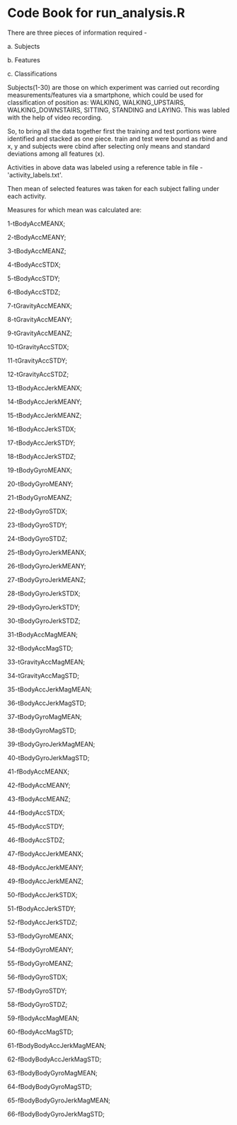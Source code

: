 # Code Book for run_analysis.R
There are three pieces of information required - 

a. Subjects

b. Features

c. Classifications

Subjects(1-30) are those on which experiment was carried out recording measurements/features via a smartphone, which could be used for classification of position as: WALKING, WALKING_UPSTAIRS, WALKING_DOWNSTAIRS, SITTING, STANDING and LAYING. This was labled with the help of video recording.

So, to bring all the data together first the training and test portions were identified and stacked as one piece.
train and test were bound as rbind and x, y and subjects were cbind after selecting only means and standard deviations among all features (x).

Activities in above data was labeled using a reference table in file - 'activity_labels.txt'.

Then mean of selected features was taken for each subject falling under each activity.

Measures for which mean was calculated are:

1-tBodyAccMEANX; 

2-tBodyAccMEANY; 

3-tBodyAccMEANZ; 

4-tBodyAccSTDX; 

5-tBodyAccSTDY; 

6-tBodyAccSTDZ; 

7-tGravityAccMEANX; 

8-tGravityAccMEANY; 

9-tGravityAccMEANZ; 

10-tGravityAccSTDX; 

11-tGravityAccSTDY; 

12-tGravityAccSTDZ; 

13-tBodyAccJerkMEANX; 

14-tBodyAccJerkMEANY; 

15-tBodyAccJerkMEANZ; 

16-tBodyAccJerkSTDX; 

17-tBodyAccJerkSTDY; 

18-tBodyAccJerkSTDZ; 

19-tBodyGyroMEANX; 

20-tBodyGyroMEANY; 

21-tBodyGyroMEANZ; 

22-tBodyGyroSTDX; 

23-tBodyGyroSTDY; 

24-tBodyGyroSTDZ; 

25-tBodyGyroJerkMEANX; 

26-tBodyGyroJerkMEANY; 

27-tBodyGyroJerkMEANZ; 

28-tBodyGyroJerkSTDX; 

29-tBodyGyroJerkSTDY; 

30-tBodyGyroJerkSTDZ; 

31-tBodyAccMagMEAN; 

32-tBodyAccMagSTD; 

33-tGravityAccMagMEAN; 

34-tGravityAccMagSTD; 

35-tBodyAccJerkMagMEAN; 

36-tBodyAccJerkMagSTD; 

37-tBodyGyroMagMEAN; 

38-tBodyGyroMagSTD; 

39-tBodyGyroJerkMagMEAN; 

40-tBodyGyroJerkMagSTD; 

41-fBodyAccMEANX; 

42-fBodyAccMEANY; 

43-fBodyAccMEANZ; 

44-fBodyAccSTDX; 

45-fBodyAccSTDY; 

46-fBodyAccSTDZ; 

47-fBodyAccJerkMEANX; 

48-fBodyAccJerkMEANY; 

49-fBodyAccJerkMEANZ; 

50-fBodyAccJerkSTDX; 

51-fBodyAccJerkSTDY; 

52-fBodyAccJerkSTDZ; 

53-fBodyGyroMEANX; 

54-fBodyGyroMEANY; 

55-fBodyGyroMEANZ; 

56-fBodyGyroSTDX; 

57-fBodyGyroSTDY; 

58-fBodyGyroSTDZ; 

59-fBodyAccMagMEAN; 

60-fBodyAccMagSTD; 

61-fBodyBodyAccJerkMagMEAN; 

62-fBodyBodyAccJerkMagSTD; 

63-fBodyBodyGyroMagMEAN; 

64-fBodyBodyGyroMagSTD; 

65-fBodyBodyGyroJerkMagMEAN; 

66-fBodyBodyGyroJerkMagSTD; 
